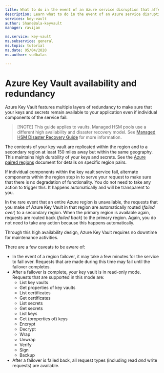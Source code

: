 ```yaml
---
title: What to do in the event of an Azure service disruption that affects Azure Key Vault - Azure Key Vault | Microsoft Docs
description: Learn what to do in the event of an Azure service disruption that affects Azure Key Vault.
services: key-vault
author: ShaneBala-keyvault
manager: ravijan

ms.service: key-vault
ms.subservice: general
ms.topic: tutorial
ms.date: 05/04/2020
ms.author: sudbalas

---
```

# Azure Key Vault availability and redundancy

Azure Key Vault features multiple layers of redundancy to make sure that your keys and secrets remain available to your application even if individual components of the service fail.


>[!NOTE] This guide applies to vaults. Managed HSM pools use a different high availability and disaster recovery model. See [Managed HSM Disaster Recovery Guide](../managed-hsm/disaster-recovery-guide.md) for more information.


The contents of your key vault are replicated within the region and to a secondary region at least 150 miles away but within the same geography. This maintains high durability of your keys and secrets. See the [Azure paired regions](../../best-practices-availability-paired-regions.md) document for details on specific region pairs.

If individual components within the key vault service fail, alternate components within the region step in to serve your request to make sure that there is no degradation of functionality. You do not need to take any action to trigger this. It happens automatically and will be transparent to you.

In the rare event that an entire Azure region is unavailable, the requests that you make of Azure Key Vault in that region are automatically routed (*failed over*) to a secondary region. When the primary region is available again, requests are routed back (*failed back*) to the primary region. Again, you do not need to take any action because this happens automatically.

Through this high availability design, Azure Key Vault requires no downtime for maintenance activities.

There are a few caveats to be aware of:

* In the event of a region failover, it may take a few minutes for the service to fail over. Requests that are made during this time may fail until the failover completes.
* After a failover is complete, your key vault is in read-only mode. Requests that are supported in this mode are:
  * List key vaults
  * Get properties of key vaults
   * List certificates
  * Get certificates
  * List secrets
  * Get secrets
  * List keys
  * Get (properties of) keys
  * Encrypt
  * Decrypt
  * Wrap
  * Unwrap
  * Verify
  * Sign
  * Backup
* After a failover is failed back, all request types (including read *and* write requests) are available.
